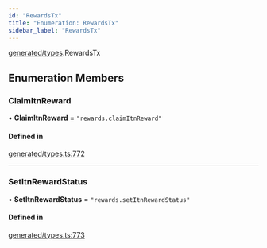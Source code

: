 ```yaml
---
id: "RewardsTx"
title: "Enumeration: RewardsTx"
sidebar_label: "RewardsTx"
---
```


[generated/types](../../../../modules/Generated/Types/Types.md).RewardsTx

## Enumeration Members

### ClaimItnReward

• **ClaimItnReward** = ``"rewards.claimItnReward"``

#### Defined in

[generated/types.ts:772](https://github.com/PolymeshAssociation/polymesh-sdk/blob/b55e63737/src/generated/types.ts#L772)

___

### SetItnRewardStatus

• **SetItnRewardStatus** = ``"rewards.setItnRewardStatus"``

#### Defined in

[generated/types.ts:773](https://github.com/PolymeshAssociation/polymesh-sdk/blob/b55e63737/src/generated/types.ts#L773)

